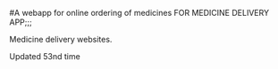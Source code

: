 #A webapp for online ordering of medicines FOR MEDICINE DELIVERY APP;;;

Medicine delivery websites.

Updated 53nd time

